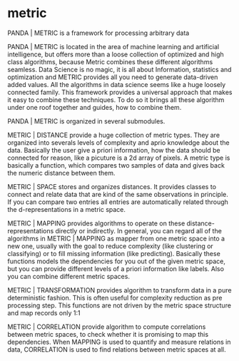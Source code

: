 # metric

PANDA | METRIC is a framework for processing arbitrary data 
 
PANDA | METRIC is located in the area of machine learning and artificial intelligence, but offers more than a loose collection of optimized and high class algorithms, because Metric combines these different algorithms seamless. 
Data Science is no magic, it is all about Information, statistics and optimization and METRIC provides all you need to generate data-driven added values. All the algorithms in data science seems like a huge loosely connected family. This framework provides a universal approach that makes it easy to combine these techniques. To do so it brings all these algorithm under one roof together and guides, how to combine them.  

PANDA | METRIC is organized in several submodules. 
 
METRIC | DISTANCE provide a huge collection of metric types. They are organized into severals levels of complexity and aprio knowledge about the data. Basically the user give a priori information, how the data should be connected for reason, like a picuture is a 2d array of pixels. A metric type is basically a function, which compares two samples of data and gives back the numeric distance between them.  
 
METRIC | SPACE stores and organizes distances. It provides classes to connect and relate data that are kind of the same observations in principle.  If you can compare two entries all entries are automatically related through the d-representations in a metric space. 
 
METRIC | MAPPING provides algorithms to operate on these distance-representations directly or indirectly. In general, you can regard all of the algorithms in METRIC | MAPPING as mapper from one metric space into a new one, usually with the goal to reduce complexity (like clustering or classifying) or to fill missing information (like predicting). Basically these functions models the dependencies for you out of the given metric space, but you can provide different levels of a priori information like labels. Also you can combine different metric spaces. 
 
METRIC | TRANSFORMATION provides algorithm to transform data in a pure deterministic fashion. This is often useful for complexity reduction as pre processing step. This functions are not driven by the metric space structure and map records only 1:1
 
METRIC | CORRELATION provide algorithm to compute correlations between metric spaces, to check whether it is promising to map this dependencies. When MAPPING is used to quantify and measure relations in data, CORRELATION is used to find relations between metric spaces at all. 
